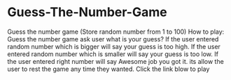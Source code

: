 # Guess-The-Number-Game
 Guess the number game   (Store random number from 1 to 100)  How to play:  Guess the number game ask user what is your guess? If the user entered random number which is bigger will say your guess is too high.  If the user entered random number which is smaller will say your guess is too low.  If the user entered right number will say Awesome job you got it.  its allow the user to rest the game any time they wanted.  Click the link blow to play
